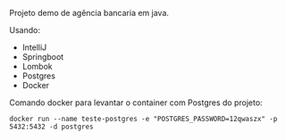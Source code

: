 Projeto demo de agência bancaria em java.

Usando:

* IntelliJ
* Springboot
* Lombok
* Postgres
* Docker

Comando docker para levantar o container com Postgres do projeto:

```docker run --name teste-postgres -e "POSTGRES_PASSWORD=12qwaszx" -p 5432:5432 -d postgres```

